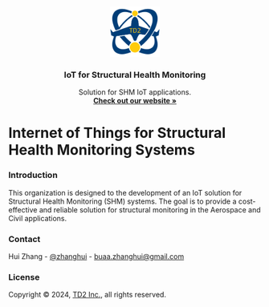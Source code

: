 <div align="center">
  <a href="https://www.twodotsthreedims.com">
    <img src="pic/TD2-logo-redesign-medium.png" alt="Logo" width="100" height="100">
  </a>

  <h3 align="center">IoT for Structural Health Monitoring</h3>

  <p align="center">
    Solution for SHM IoT applications.
    <br />
    <a href="https://www.twodotsthreedims.com"><strong>Check out our website »</strong></a>
    <br />
  </p>
</div>

# Internet of Things for Structural Health Monitoring Systems

### Introduction

This organization is designed to the development of an IoT solution for Structural Health Monitoring (SHM) systems. The goal is to provide a cost-effective and reliable solution for structural monitoring in the Aerospace and Civil applications.

### Contact

Hui Zhang - [@zhanghui](https://www.twodotsthreedims.com/people/zhanghui) - buaa.zhanghui@gmail.com

### License

Copyright © 2024, [TD2 Inc.](https://github.com/TwoDotsThreeDims), all rights reserved.
